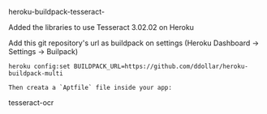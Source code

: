heroku-buildpack-tesseract-

Added the libraries to use Tesseract 3.02.02 on Heroku

Add this git repository's url as buildpack on settings (Heroku Dashboard -> Settings -> Builpack)
```
heroku config:set BUILDPACK_URL=https://github.com/ddollar/heroku-buildpack-multi
```

```
Then creata a `Aptfile` file inside your app:
```
tesseract-ocr
```


